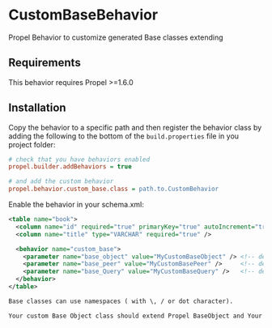 CustomBaseBehavior
==================

Propel Behavior to customize generated Base classes extending

Requirements
------------

This behavior requires Propel >=1.6.0

Installation
------------

Copy the behavior to a specific path and then register the behavior class by adding the following to the bottom of the `build.properties` file in you project folder:

```ini
# check that you have behaviors enabled
propel.builder.addBehaviors = true

# and add the custom behavior
propel.behavior.custom_base.class = path.to.CustomBehavior
```

Enable the behavior in your schema.xml:

```xml
<table name="book">
  <column name="id" required="true" primaryKey="true" autoIncrement="true" type="INTEGER" />
  <column name="title" type="VARCHAR" required="true" />

  <behavior name="custom_base">
    <parameter name="base_object" value="MyCustomBaseObject" /> <!-- default = "BaseObject" -->
    <parameter name="base_peer" value="MyCustomBasePeer" />     <!-- default = "" -->
    <parameter name="base_Query" value="MyCustomBaseQuery" />   <!-- default = "ModelCriteria" -->
  </behavior>
</table>

Base classes can use namespaces ( with \, / or dot character).

Your custom Base Object class should extend Propel BaseObject and Your custom Base Query class should extend Propel ModelCriteria
